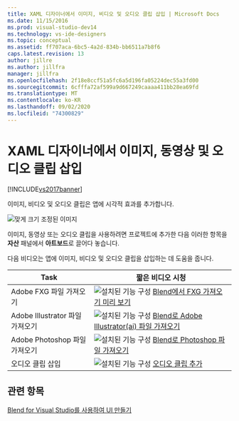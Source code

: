 ```yaml
---
title: XAML 디자이너에서 이미지, 비디오 및 오디오 클립 삽입 | Microsoft Docs
ms.date: 11/15/2016
ms.prod: visual-studio-dev14
ms.technology: vs-ide-designers
ms.topic: conceptual
ms.assetid: ff707aca-6bc5-4a2d-834b-bb6511a7b8f6
caps.latest.revision: 13
author: jillre
ms.author: jillfra
manager: jillfra
ms.openlocfilehash: 2f18e8ccf51a5fc6a5d196fa05224dec55a3fd00
ms.sourcegitcommit: 6cfffa72af599a9d667249caaaa411bb28ea69fd
ms.translationtype: MT
ms.contentlocale: ko-KR
ms.lasthandoff: 09/02/2020
ms.locfileid: "74300829"
---
```

# <a name="insert-images-videos-and-audio-clips-in-xaml-designer"></a>XAML 디자이너에서 이미지, 동영상 및 오디오 클립 삽입
[!INCLUDE[vs2017banner](../includes/vs2017banner.md)]

이미지, 비디오 및 오디오 클립은 앱에 시각적 효과를 추가합니다.

 ![맞게 크기 조정된 이미지](../designers/media/b5-memory-images-sized.png "b5_memory_images_sized")

 이미지, 동영상 또는 오디오 클립을 사용하려면 프로젝트에 추가한 다음 이러한 항목을 **자산** 패널에서 **아트보드**로 끌어다 놓습니다.

 다음 비디오는 앱에 이미지, 비디오 및 오디오 클립을 삽입하는 데 도움을 줍니다.

|Task|짧은 비디오 시청|
|----------|-------------------------|
|Adobe FXG 파일 가져오기|![설치된 기능 구성](../designers/media/bldadminconsoleinitialconfigicon.PNG "BldAdminConsoleInitialConfigIcon") [Blend에서 FXG 가져오기 미리 보기](https://www.bing.com/videos/search?q=blend%20import%20FXG%20file&qs=n&form=QBVR&pq=blend%20import%20fxg%20file&sc=0-13&sp=-1&sk=#view=detail&mid=3C733B0B50A43166C55C3C733B0B50A43166C55C)|
|Adobe Illustrator 파일 가져오기|![설치된 기능 구성](../designers/media/bldadminconsoleinitialconfigicon.PNG "BldAdminConsoleInitialConfigIcon") [Blend로 Adobe Illustrator(ai) 파일 가져오기](https://www.bing.com/videos/search?q=add%20illustrator%20file%20to%20blend&qs=n&form=QBVR&pq=add%20illustrator%20file%20to%20blend&sc=0-0&sp=-1&sk=#view=detail&mid=FDB1B25D4DEB69D24515FDB1B25D4DEB69D24515)|
|Adobe Photoshop 파일 가져오기|![설치된 기능 구성](../designers/media/bldadminconsoleinitialconfigicon.PNG "BldAdminConsoleInitialConfigIcon") [Blend로 Photoshop 파일 가져오기](https://www.youtube.com/watch?v=ekYyhirFKs0)|
|오디오 클립 삽입|![설치된 기능 구성](../designers/media/bldadminconsoleinitialconfigicon.PNG "BldAdminConsoleInitialConfigIcon") [오디오 클립 추가](https://www.youtube.com/watch?v=7qW9l0tmkAI&index=52&list=PLBDF977B2F1DAB358)|

## <a name="see-also"></a>관련 항목
 [Blend for Visual Studio를 사용하여 UI 만들기](../designers/creating-a-ui-by-using-blend-for-visual-studio.md)
